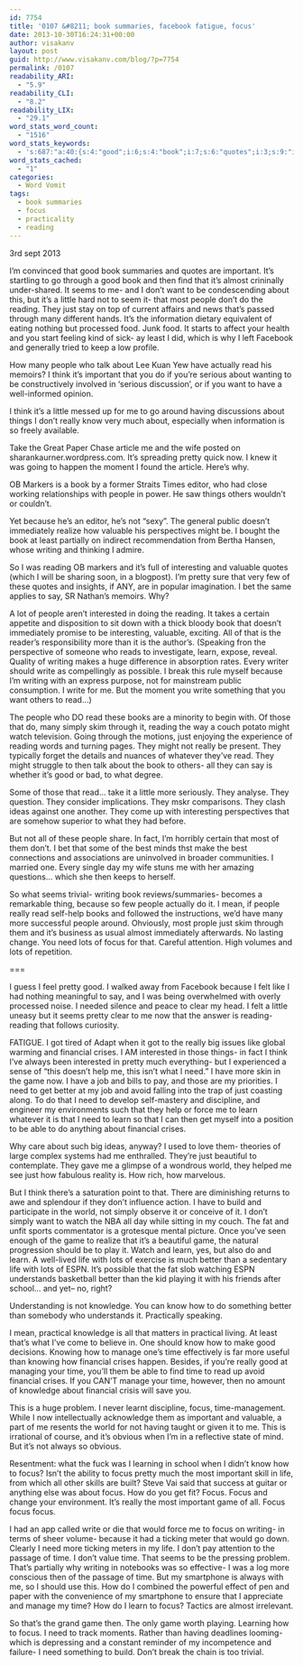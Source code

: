 ```yaml
---
id: 7754
title: '0107 &#8211; book summaries, facebook fatigue, focus'
date: 2013-10-30T16:24:31+00:00
author: visakanv
layout: post
guid: http://www.visakanv.com/blog/?p=7754
permalink: /0107
readability_ARI:
  - "5.9"
readability_CLI:
  - "8.2"
readability_LIX:
  - "29.1"
word_stats_word_count:
  - "1516"
word_stats_keywords:
  - 's:687:"a:40:{s:4:"good";i:6;s:4:"book";i:7;s:6:"quotes";i:3;s:9:"important";i:5;s:5:"seems";i:4;s:4:"want";i:4;s:6:"little";i:4;s:6:"people";i:9;s:7:"reading";i:7;s:4:"just";i:6;s:5:"least";i:3;s:4:"read";i:7;s:5:"think";i:4;s:6:"things";i:3;s:6:"really";i:6;s:4:"know";i:4;s:6:"pretty";i:6;s:7:"because";i:5;s:11:"immediately";i:3;s:8:"valuable";i:4;s:7:"writing";i:6;s:11:"interesting";i:3;s:10:"interested";i:3;s:5:"learn";i:6;s:5:"write";i:4;s:6:"simply";i:3;s:5:"watch";i:3;s:4:"help";i:3;s:4:"need";i:8;s:4:"lots";i:4;s:5:"focus";i:13;s:9:"financial";i:5;s:6:"crises";i:4;s:4:"game";i:6;s:6:"better";i:4;s:5:"world";i:3;s:4:"life";i:4;s:9:"knowledge";i:3;s:6:"manage";i:3;s:4:"time";i:9;}";'
word_stats_cached:
  - "1"
categories:
  - Word Vomit
tags:
  - book summaries
  - focus
  - practicality
  - reading
---
```

3rd sept 2013

I&#8217;m convinced that good book summaries and quotes are important. It&#8217;s startling to go through a good book and then find that it&#8217;s almost crininally under-shared. It seems to me- and I don&#8217;t want to be condescending about this, but it&#8217;s a little hard not to seem it- that most people don&#8217;t do the reading. They just stay on top of current affairs and news that&#8217;s passed through many different hands. It&#8217;s the information dietary equivalent of eating nothing but processed food. Junk food. It starts to affect your health and you start feeling kind of sick- ay least I did, which is why I left Facebook and generally tried to keep a low profile.

How many people who talk about Lee Kuan Yew have actually read his memoirs? I think it&#8217;s important that you do if you&#8217;re serious about wanting to be constructively involved in &#8216;serious discussion&#8217;, or if you want to have a well-informed opinion.

I think it&#8217;s a little messed up for me to go around having discussions about things I don&#8217;t really know very much about, especially when information is so freely available.

Take the Great Paper Chase article me and the wife posted on sharankaurner.wordpress.com. It&#8217;s spreading pretty quick now. I knew it was going to happen the moment I found the article. Here&#8217;s why.

OB Markers is a book by a former Straits Times editor, who had close working relationships with people in power. He saw things others wouldn&#8217;t or couldn&#8217;t.

Yet because he&#8217;s an editor, he&#8217;s not &#8220;sexy&#8221;. The general public doesn&#8217;t immediately realize how valuable his perspectives might be. I bought the book at least partially on indirect recommendation from Bertha Hansen, whose writing and thinking I admire.

So I was reading OB markers and it&#8217;s full of interesting and valuable quotes (which I will be sharing soon, in a blogpost). I&#8217;m pretty sure that very few of these quotes and insights, if ANY, are in popular imagination. I bet the same applies to say, SR Nathan&#8217;s memoirs. Why?

A lot of people aren&#8217;t interested in doing the reading. It takes a certain appetite and disposition to sit down with a thick bloody book that doesn&#8217;t immediately promise to be interesting, valuable, exciting. All of that is the reader&#8217;s responsibility more than it is the author&#8217;s. (Speaking fron the perspective of someone who reads to investigate, learn, expose, reveal. Quality of writing makes a huge difference in absorption rates. Every writer should write as compellingly as possible. I break this rule myself because I&#8217;m writing with an express purpose, not for mainstream public consumption. I write for me. But the moment you write something that you want others to read&#8230;)

The people who DO read these books are a minority to begin with. Of those that do, many simply skim through it, reading the way a couch potato might watch television. Going through the motions, just enjoying the experience of reading words and turning pages. They might not really be present. They typically forget the details and nuances of whatever they&#8217;ve read. They might struggle to then talk about the book to others- all they can say is whether it&#8217;s good or bad, to what degree.

Some of those that read&#8230; take it a little more seriously. They analyse. They question. They consider implications. They mskr comparisons. They clash ideas against one another. They come up with interesting perspectives that are somehow superior to what they had before.

But not all of these people share. In fact, I&#8217;m horribly certain that most of them don&#8217;t. I bet that some of the best minds thst make the best connections and associations are uninvolved in broader communities. I married one. Every single day my wife stuns me with her amazing questions&#8230; which she then keeps to herself.

So what seems trivial- writing book reviews/summaries- becomes a remarkable thing, because so few people actually do it. I mean, if people really read self-help books and followed the instructions, we&#8217;d have many more successful people around. Ohviously, most prople just skim through them and it&#8217;s business as usual almost immediately afterwards. No lasting change. You need lots of focus for that. Careful attention. High volumes and lots of repetition.

===

I guess I feel pretty good. I walked away from Facebook because I felt like I had nothing meaningful to say, and I was being overwhelmed with overly processed noise. I needed silence and peace to clear my head. I felt a little uneasy but it seems pretty clear to me now that the answer is reading- reading that follows curiosity.

FATIGUE. I got tired of Adapt when it got to the really big issues like global warming and financial crises. I AM interested in those things- in fact I think I&#8217;ve always been interested in pretty much everything- but I experienced a sense of &#8220;this doesn&#8217;t help me, this isn&#8217;t what I need.&#8221; I have more skin in the game now. I have a job and bills to pay, and those are my priorities. I need to get better at my job and avoid falling into the trap of just coasting along. To do that I need to develop self-mastery and discipline, and engineer my environments such that they help or force me to learn whatever it is that I need to learn so that I can then get myself into a position to be able to do anything about financial crises.

Why care about such big ideas, anyway? I used to love them- theories of large complex systems had me enthralled. They&#8217;re just beautiful to contemplate. They gave me a glimpse of a wondrous world, they helped me see just how fabulous reality is. How rich, how marvelous.

But I think there&#8217;s a saturation point to that. There are diminishing returns to awe and splendour if they don&#8217;t influence action. I have to build and participate in the world, not simply observe it or conceive of it. I don&#8217;t simply want to watch the NBA all day while sitting in my couch. The fat and unfit sports commentator is a grotesque mental picture. Once you&#8217;ve seen enough of the game to realize that it&#8217;s a beautiful game, the natural progression should be to play it. Watch and learn, yes, but also do and learn. A well-lived life with lots of exercise is much better than a sedentary life with lots of ESPN. It&#8217;s possible that the fat slob watching ESPN understands basketball better than the kid playing it with his friends after school&#8230; and yet&#8211; no, right?

Understanding is not knowledge. You can know how to do something better than somebody who understands it. Practically speaking.

I mean, practical knowledge is all that matters in practical living. At least that&#8217;s what I&#8217;ve come to believe in. One should know how to make good decisions. Knowing how to manage one&#8217;s time effectively is far more useful than knowing how financial crises happen. Besides, if you&#8217;re really good at managing your time, you&#8217;ll them be able to find time to read up avoid financial crises. If you CAN&#8217;T manage your time, however, then no amount of knowledge about financial crisis will save you.

This is a huge problem. I never learnt discipline, focus, time-management. While I now intellectually acknowledge them as important and valuable, a part of me resents the world for not having taught or given it to me. This is irrational of course, and it&#8217;s obvious when I&#8217;m in a reflective state of mind. But it&#8217;s not always so obvious.

Resentment: what the fuck was I learning in school when I didn&#8217;t know how to focus? Isn&#8217;t the ability to focus pretty much the most important skill in life, from which all other skills are built? Steve Vai said that success at guitar or anything else was about focus. How do you get fit? Focus. Focus and change your environment. It&#8217;s really the most important game of all. Focus focus focus.

I had an app called write or die that would force me to focus on writing- in terms of sheer volume- because it had a ticking meter that would go down. Clearly I need more ticking meters in my life. I don&#8217;t pay attention to the passage of time. I don&#8217;t value time. That seems to be the pressing problem. That&#8217;s partially why writing in notebooks was so effective- I was a log more conscious then of the passage of time. But my smartphone is always with me, so I should use this. How do I combined the powerful effect of pen and paper with the convenience of my smartphone to ensure that I appreciate and manage my time? How do I learn to focus? Tactics are almost irrelevant.

So that&#8217;s the grand game then. The only game worth playing. Learning how to focus. I need to track moments. Rather than having deadlines looming- which is depressing and a constant reminder of my incompetence and failure- I need something to build. Don&#8217;t break the chain is too trivial.